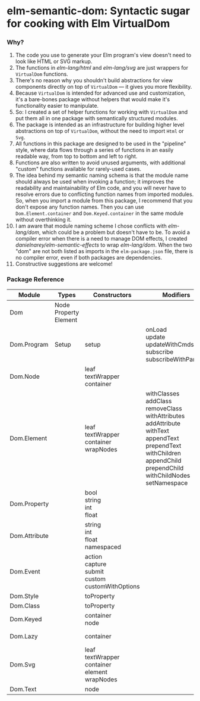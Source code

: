 
# elm-semantic-dom: Syntactic sugar for cooking with Elm VirtualDom

### Why?

1. The code you use to generate your Elm program's view doesn't need to look
like HTML or SVG markup.
2. The functions in *elm-lang/html* and *elm-lang/svg* are just wrappers for
`VirtualDom` functions.
3. There's no reason why you shouldn't build abstractions for view components
directly on top of `VirtualDom` — it gives you more flexibility.
4. Because `VirtualDom` is intended for advanced use and customization, it's a
bare-bones package without helpers that would make it's functionality easier to
manipulate.
5. So: I created a set of helper functions for working with `VirtualDom` and put
them all in one package with semantically structured modules.
6. The package is intended as an infrastructure for building higher level
abstractions on top of `VirtualDom`, without the need to import `Html` or `Svg`.
7. All functions in this package are designed to be used in the "pipeline"
style, where data flows through a series of functions in an easily readable way,
from top to bottom and left to right.
8. Functions are also written to avoid unused arguments, with additional
"custom" functions available for rarely-used cases.
9. The idea behind my semantic naming schema is that the module name should
always be used when invoking a function; it improves the readability and
maintainability of Elm code, and you will never have to resolve errors due to
conflicting function names from imported modules. So, when you import a module
from this package, I recommend that you don't expose any function names. Then
you can use `Dom.Element.container` and `Dom.Keyed.container` in the same module
without overthinking it.
10. I am aware that module naming scheme I chose conflicts with *elm-lang/dom*,
which could be a problem but doesn't have to be. To avoid a compiler error when
there is a need to manage DOM effects, I created
*danielnarey/elm-semantic-effects* to wrap *elm-lang/dom*. When the two "dom"
are not both listed as imports in the `elm-package.json` file, there is no
compiler error, even if both packages are dependencies.
11. Constructive suggestions are welcome!


### Package Reference


| Module        | Types | Constructors | Modifiers | Rendering | Queries |
| --- | --- | --- | --- | --- | --- |
| Dom           | Node<br>Property<br>Element | | | | |
| Dom.Program   | Setup | setup | onLoad<br>update<br>updateWithCmds<br>subscribe<br> subscribeWithParams | run<br>runWithFlags<br>customWithFlags | |
| Dom.Node      | | leaf<br>textWrapper<br>container | | | |
| Dom.Element   | | leaf<br>textWrapper<br>container<br>wrapNodes | withClasses<br>addClass<br>removeClass<br>withAttributes<br>addAttribute<br>withText<br>appendText<br>prependText<br>withChildren<br>appendChild<br>prependChild<br>withChildNodes<br>setNamespace | toNode | hasChildren<br>hasText<br>hasClass
| Dom.Property  | | bool<br>string<br>int<br>float | | | |
| Dom.Attribute | | string<br>int<br>float<br>namespaced | | | |
| Dom.Event     | | action<br>capture<br>submit<br>custom<br> customWithOptions | | | |
| Dom.Style     | | toProperty | | | |
| Dom.Class     | | toProperty | | | |
| Dom.Keyed     | | container<br>node | | | |
| Dom.Lazy      | | container | | toNode<br>eval | |
| Dom.Svg       | | leaf<br>textWrapper<br>container<br>element<br>wrapNodes | | | |
| Dom.Text      | | node | | | | |
